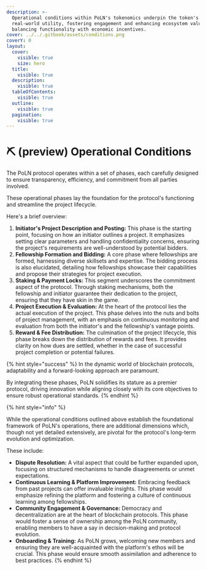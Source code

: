 ```yaml
---
description: >-
  Operational conditions within PoLN's tokenomics underpin the token's
  real-world utility, fostering engagement and enhancing ecosystem value,
  balancing functionality with economic incentives.
cover: ../../.gitbook/assets/conditions.png
coverY: 0
layout:
  cover:
    visible: true
    size: hero
  title:
    visible: true
  description:
    visible: true
  tableOfContents:
    visible: true
  outline:
    visible: true
  pagination:
    visible: true
---
```


# ⛏ (preview) Operational Conditions

The PoLN protocol operates within a set of phases, each carefully designed to ensure transparency, efficiency, and commitment from all parties involved. 

These operational phases lay the foundation for the protocol's functioning and streamline the project lifecycle. 

Here's a brief overview:

1. **Initiator's Project Description and Posting:** This phase is the starting point, focusing on how an initiator outlines a project. It emphasizes setting clear parameters and handling confidentiality concerns, ensuring the project's requirements are well-understood by potential bidders.
2. **Fellowship Formation and Bidding:** A core phase where fellowships are formed, harnessing diverse skillsets and expertise. The bidding process is also elucidated, detailing how fellowships showcase their capabilities and propose their strategies for project execution.
3. **Staking & Payment Locks:** This segment underscores the commitment aspect of the protocol. Through staking mechanisms, both the fellowship and initiator guarantee their dedication to the project, ensuring that they have skin in the game.
4. **Project Execution & Evaluation:** At the heart of the protocol lies the actual execution of the project. This phase delves into the nuts and bolts of project management, with an emphasis on continuous monitoring and evaluation from both the initiator's and the fellowship's vantage points.
5. **Reward & Fee Distribution:** The culmination of the project lifecycle, this phase breaks down the distribution of rewards and fees. It provides clarity on how dues are settled, whether in the case of successful project completion or potential failures.

{% hint style="success" %}
In the dynamic world of blockchain protocols, adaptability and a forward-looking approach are paramount. 

By integrating these phases, PoLN solidifies its stature as a premier protocol, driving innovation while aligning closely with its core objectives to ensure robust operational standards.
{% endhint %}

{% hint style="info" %}

While the operational conditions outlined above establish the foundational framework of PoLN's operations, there are additional dimensions which, though not yet detailed extensively, are pivotal for the protocol's long-term evolution and optimization.

These include:

* **Dispute Resolution:** A vital aspect that could be further expanded upon, focusing on structured mechanisms to handle disagreements or unmet expectations.
* **Continuous Learning & Platform Improvement:** Embracing feedback from past projects can offer invaluable insights. This phase would emphasize refining the platform and fostering a culture of continuous learning among fellowships.
* **Community Engagement & Governance:** Democracy and decentralization are at the heart of blockchain protocols. This phase would foster a sense of ownership among the PoLN community, enabling members to have a say in decision-making and protocol evolution.
* **Onboarding & Training:** As PoLN grows, welcoming new members and ensuring they are well-acquainted with the platform's ethos will be crucial. This phase would ensure smooth assimilation and adherence to best practices.
{% endhint %}
